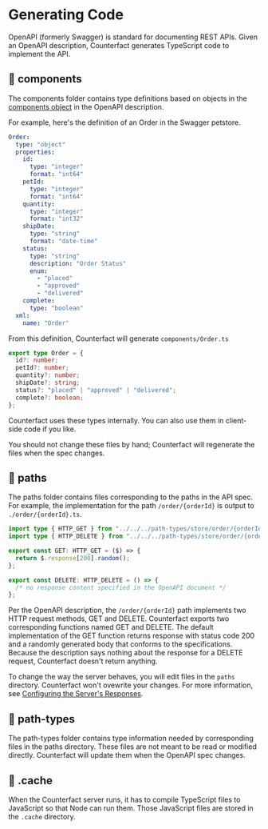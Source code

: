 # Generating Code

OpenAPI (formerly Swagger) is standard for documenting REST APIs. Given an OpenAPI description, Counterfact generates TypeScript code to implement the API.

## 📂 components

The components folder contains type definitions based on objects in the [components object](https://swagger.io/specification/#components-object) in the OpenAPI description.

For example, here's the definition of an Order in the Swagger petstore.

```yaml
Order:
  type: "object"
  properties:
    id:
      type: "integer"
      format: "int64"
    petId:
      type: "integer"
      format: "int64"
    quantity:
      type: "integer"
      format: "int32"
    shipDate:
      type: "string"
      format: "date-time"
    status:
      type: "string"
      description: "Order Status"
      enum:
        - "placed"
        - "approved"
        - "delivered"
    complete:
      type: "boolean"
  xml:
    name: "Order"
```

From this definition, Counterfact will generate `components/Order.ts`

```ts
export type Order = {
  id?: number;
  petId?: number;
  quantity?: number;
  shipDate?: string;
  status?: "placed" | "approved" | "delivered";
  complete?: boolean;
};
```

Counterfact uses these types internally. You can also use them in client-side code if you like.

You should not change these files by hand; Counterfact will regenerate the files when the spec changes.

## 📂 paths

The paths folder contains files corresponding to the paths in the API spec. For example, the implementation for the path `/order/{orderId}` is output to `./order/{orderId}.ts`.

```ts
import type { HTTP_GET } from "../../../path-types/store/order/{orderId}.types.js";
import type { HTTP_DELETE } from "../../../path-types/store/order/{orderId}.types.js";

export const GET: HTTP_GET = ($) => {
  return $.response[200].random();
};

export const DELETE: HTTP_DELETE = () => {
  /* no response content specified in the OpenAPI document */
};
```

Per the OpenAPI description, the `/order/{orderId}` path implements two HTTP request methods, GET and DELETE. Counterfact exports two corresponding functions named GET and DELETE. The default implementation of the GET function returns response with status code 200 and a randomly generated body that conforms to the specifications. Because the description says nothing about the response for a DELETE request, Counterfact doesn't return anything.

To change the way the server behaves, you will edit files in the `paths` directory. Counterfact won't ovewrite your changes. For more information, see [Configuring the Server's Responses](responses.md).

## 📂 path-types

The path-types folder contains type information needed by corresponding files in the paths directory. These files are not meant to be read or modified directly. Counterfact will update them when the OpenAPI spec changes.

## 📂 .cache

When the Counterfact server runs, it has to compile TypeScript files to JavaScript so that Node can run them. Those JavaScript files are stored in the `.cache` directory.
